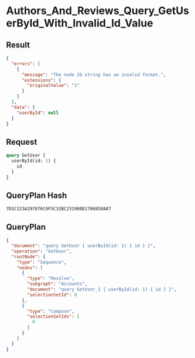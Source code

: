 # Authors_And_Reviews_Query_GetUserById_With_Invalid_Id_Value

## Result

```json
{
  "errors": [
    {
      "message": "The node ID string has an invalid format.",
      "extensions": {
        "originalValue": "1"
      }
    }
  ],
  "data": {
    "userById": null
  }
}
```

## Request

```graphql
query GetUser {
  userById(id: 1) {
    id
  }
}
```

## QueryPlan Hash

```text
7D1C123A297876C8F5C32BC231900D1706858A87
```

## QueryPlan

```json
{
  "document": "query GetUser { userById(id: 1) { id } }",
  "operation": "GetUser",
  "rootNode": {
    "type": "Sequence",
    "nodes": [
      {
        "type": "Resolve",
        "subgraph": "Accounts",
        "document": "query GetUser_1 { userById(id: 1) { id } }",
        "selectionSetId": 0
      },
      {
        "type": "Compose",
        "selectionSetIds": [
          0
        ]
      }
    ]
  }
}
```


